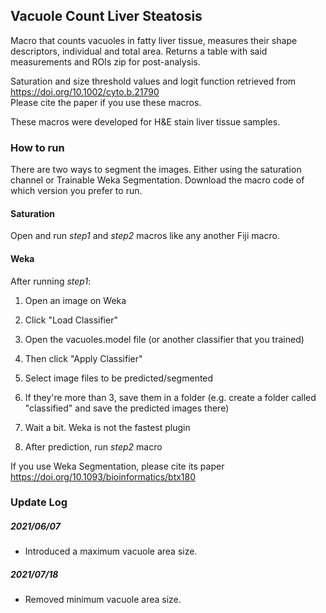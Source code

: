 ## Vacuole Count Liver Steatosis

Macro that counts vacuoles in fatty liver tissue, measures their shape descriptors, individual and total area. Returns a table with said measurements and ROIs zip for post-analysis.

Saturation and size threshold values and logit function retrieved from https://doi.org/10.1002/cyto.b.21790  
Please cite the paper if you use these macros.

These macros were developed for H&E stain liver tissue samples.

### How to run
There are two ways to segment the images. Either using the saturation channel or Trainable Weka Segmentation. Download the macro code of which version you prefer to run.

#### Saturation
Open and run _step1_ and _step2_ macros like any another Fiji macro.

#### Weka
After running _step1_:
1. Open an image on Weka

2. Click "Load Classifier"

3. Open the vacuoles.model file (or another classifier that you trained)

4. Then click "Apply Classifier"

5. Select image files to be predicted/segmented

6. If they're more than 3, save them in a folder (e.g. create a folder called "classified" and save the predicted images there)

7. Wait a bit. Weka is not the fastest plugin

8. After prediction, run _step2_ macro

If you use Weka Segmentation, please cite its paper https://doi.org/10.1093/bioinformatics/btx180

### Update Log

##### 2021/06/07
- Introduced a maximum vacuole area size.

##### 2021/07/18
- Removed minimum vacuole area size.
